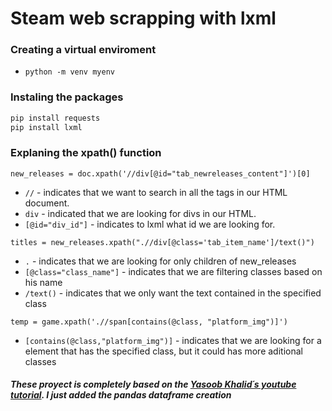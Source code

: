 # Steam web scrapping with lxml

### Creating a virtual enviroment
- `python -m venv myenv`

### Instaling the packages
```python
pip install requests
pip install lxml
```

### Explaning the xpath() function
`new_releases = doc.xpath('//div[@id="tab_newreleases_content"]')[0]`
- `//` - indicates that we want to search in all the tags in our HTML document.
- `div` - indicated that we are looking for divs in our HTML.
- `[@id="div_id"]` - indicates to lxml what id we are looking for.

`titles = new_releases.xpath(".//div[@class='tab_item_name']/text()")`
- `.` - indicates that we are looking for only children of new_releases
- `[@class="class_name"]` - indicates that we are filtering classes based on his name
- `/text()` - indicates that we only want the text contained in the specified class

`temp = game.xpath('.//span[contains(@class, "platform_img")]')`
- `[contains(@class,"platform_img")]` - indicates that we are looking for a element that has the specified class, but it could has more aditional classes

##### These proyect is completely based on the [Yasoob Khalid´s youtube tutorial](https://www.youtube.com/watch?v=5N066ISH8og&t=222s&ab_channel=YasoobKhalid). I just added the pandas dataframe creation

